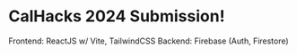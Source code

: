 # CalHacks 2024 Submission!

Frontend: ReactJS w/ Vite, TailwindCSS
Backend: Firebase (Auth, Firestore)
